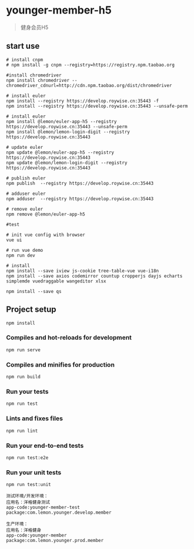# younger-member-h5

> 健身会员H5

## start use
```
# install cnpm
# npm install -g cnpm --registry=https://registry.npm.taobao.org

#install chromedriver
npm install chromedriver --chromedriver_cdnurl=http://cdn.npm.taobao.org/dist/chromedriver

# install euler
npm install --registry https://develop.roywise.cn:35443 -f
npm install --registry https://develop.roywise.cn:35443 --unsafe-perm

# install euler
npm install @lemon/euler-app-h5 --registry https://develop.roywise.cn:35443 --unsafe-perm
npm install @lemon/lemon-login-digit --registry https://develop.roywise.cn:35443

# update euler
npm update @lemon/euler-app-h5 --registry https://develop.roywise.cn:35443
npm update @lemon/lemon-login-digit --registry https://develop.roywise.cn:35443

# publish euler
npm publish  --registry https://develop.roywise.cn:35443

# adduser euler
npm adduser  --registry https://develop.roywise.cn:35443

# remove euler
npm remove @lemon/euler-app-h5

#test

# init vue config with browser
vue ui

# run vue demo
npm run dev

# install
npm install --save iview js-cookie tree-table-vue vue-i18n
npm install --save axios codemirror countup cropperjs dayjs echarts simplemde vuedraggable wangeditor xlsx

npm install --save qs
```

## Project setup
```
npm install
```

### Compiles and hot-reloads for development
```
npm run serve
```

### Compiles and minifies for production
```
npm run build
```

### Run your tests
```
npm run test
```

### Lints and fixes files
```
npm run lint
```

### Run your end-to-end tests
```
npm run test:e2e
```

### Run your unit tests
```
npm run test:unit
```
```
测试环境/开发环境：
应用名：洋格健身测试
app-code:younger-member-test
package:com.lemon.younger.develop.member

生产环境：
应用名：洋格健身
app-code:younger-member
package:com.lemon.younger.prod.member

```

